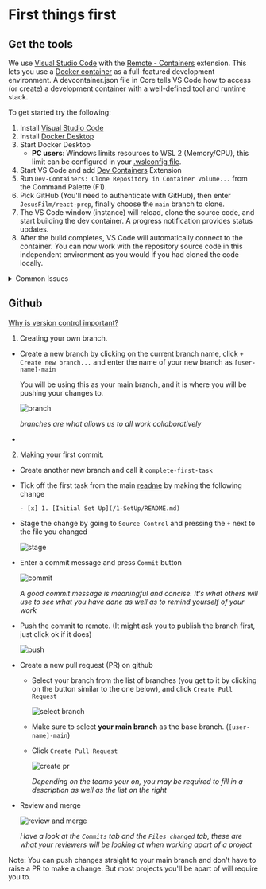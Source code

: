 # First things first

## Get the tools

We use [Visual Studio Code](https://code.visualstudio.com/) with the [Remote - Containers](https://marketplace.visualstudio.com/items?itemName=ms-vscode-remote.remote-containers) extension. This lets you use a [Docker container](https://docker.com/) as a full-featured development environment. A devcontainer.json file in Core tells VS Code how to access (or create) a development container with a well-defined tool and runtime stack.

To get started try the following:

1. Install [Visual Studio Code](https://code.visualstudio.com/)
1. Install [Docker Desktop](https://www.docker.com/get-started)
1. Start Docker Desktop
   - **PC users**: Windows limits resources to WSL 2 (Memory/CPU), this limit can be configured in your [.wslconfig file](https://docs.microsoft.com/en-us/windows/wsl/wsl-config#configure-global-options-with-wslconfig).
1. Start VS Code and add [Dev Containers](https://marketplace.visualstudio.com/items?itemName=ms-vscode-remote.remote-containers) Extension
1. Run `Dev-Containers: Clone Repository in Container Volume...` from the Command Palette (F1).
1. Pick GitHub (You'll need to authenticate with GitHub), then enter `JesusFilm/react-prep`, finally choose the `main` branch to clone.
1. The VS Code window (instance) will reload, clone the source code, and start building the dev container. A progress notification provides status updates.
1. After the build completes, VS Code will automatically connect to the container. You can now work with the repository source code in this independent environment as you would if you had cloned the code locally.

<details>
<summary>Common Issues</summary>

### VS Code fails to build container on Mac

```
docker-compose version --short
fork/exec /usr/local/bin/docker-compose-v1: bad CPU type in executable
```

1. Open Docker Desktop
1. Go to Settings -> General, and scroll down to the bottom
1. Tick 'Use Docker Compose V2'
1. Click 'Apply & Restart'
1. Go to VS code and run 'Rebuild Container'. The container should now build successfully

### Container is running slowly or crashing on Mac

1. Open Docker Desktop
1. Go to settings -> Resources -> Advanced
1. Set CPUs: 7, Memory: 12.00GB, Swap: 4GB
1. Click 'Apply & Restart'
</details>

## Github

[Why is version control important?](https://www.youtube.com/watch?v=uUuTYDg9XoI&ab_channel=CodemySchool)

1. Creating your own branch.

- Create a new branch by clicking on the current branch name, click `+ Create new branch...` and enter the name of your new branch as `[user-name]-main`

  You will be using this as your main branch, and it is where you will be pushing your changes to.

  ![branch](https://drive.google.com/uc?export=view&id=14bKh6_feK7b86DTt-zT_AlpOfM3Mikpr)

  _branches are what allows us to all work collaboratively_

-

2. Making your first commit.

- Create another new branch and call it `complete-first-task`

- Tick off the first task from the main [readme](../README.md) by making the following change

  ```
  - [x] 1. [Initial Set Up](/1-SetUp/README.md)
  ```

- Stage the change by going to `Source Control` and pressing the `+` next to the file you changed

  ![stage](https://lh6.googleusercontent.com/w1sIrrHabKcyRfZe2IKPgZS7IT5bkdrWDSSJsHEHaLrBWqX27zP0MXeg65SyPlAtHvU=w2400)

- Enter a commit message and press `Commit` button

  ![commit](https://lh4.googleusercontent.com/t3TWGzGr9mKa-GCa643hBKe4vzra0FFDZNMCFJMcNn4KfCYDKqxjPi6sTgDvbdfYRuM=w2400)

  _A good commit message is meaningful and concise. It's what others will use to see what you have done as well as to remind yourself of your work_

- Push the commit to remote. (It might ask you to publish the branch first, just click ok if it does)

  ![push](https://lh6.googleusercontent.com/-ojCbxhpX54_7lgQDCRIFJ-1Q6w8eFkP4laQUCe0lxGEQTUcv1QkxNUNbc_GlayBYRo=w2400)

- Create a new pull request (PR) on github

  - Select your branch from the list of branches (you get to it by clicking on the button similar to the one below), and click `Create Pull Request`

    ![select branch](https://lh5.googleusercontent.com/UwMIYiBhEfGA5xRxO11vg4RMvBQCqxExWOZhLGq-0z1DLoNZU44fTUA26IRSPopObzA=w2400)

  - Make sure to select **your main branch** as the base branch. (`[user-name]-main`)

  - Click `Create Pull Request`

    ![create pr](https://lh6.googleusercontent.com/h8NZUIqBl2-LMtfrWIh52KlTdlDKYWalIxvziIOknGFFn-68K1kVcmcZr-N2AkdfLec=w2400)

    _Depending on the teams your on, you may be required to fill in a description as well as the list on the right_

- Review and merge

  ![review and merge](https://lh3.googleusercontent.com/hICRLK6D6YSU0ajmFxgTuK9GwTvk8XAY3q2SvIF2wT6zcWzMYzp1_JY2kxq3JPEjiq8=w2400)

  _Have a look at the `Commits` tab and the `Files changed` tab, these are what your reviewers will be looking at when working apart of a project_

Note: You can push changes straight to your main branch and don't have to raise a PR to make a change. But most projects you'll be apart of will require you to.
